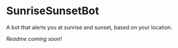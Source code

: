 # SunriseSunsetBot
A bot that alerts you at sunrise and sunset, based on your location.

*Readme coming soon!*

